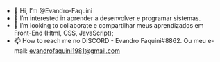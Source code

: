 - 👋 Hi, I’m @Evandro-Faquini
- 👀 I’m interested in  aprender a desenvolver  e programar sistemas.
- 💞️ I’m looking to collaborate  e compartilhar meus aprendizados em Front-End (Html, CSS, JavaScript);
- 📫 How to reach me  no DISCORD - Evandro Faquini#8862. Ou meu e-mail: evandrofaquini1981@gmail.com

<!---
Evandro-Faquini/Evandro-Faquini is a ✨ special ✨ repository because its `README.md` (this file) appears on your GitHub profile.
You can click the Preview link to take a look at your changes.
--->
